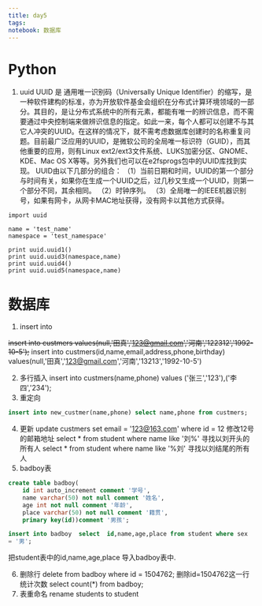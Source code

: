 ```yaml
---
title: day5
tags: 
notebook: 数据库
---
```

# Python
1. uuid 
UUID 是 通用唯一识别码（Universally Unique Identifier）的缩写，是一种软件建构的标准，亦为开放软件基金会组织在分布式计算环境领域的一部分。其目的，是让分布式系统中的所有元素，都能有唯一的辨识信息，而不需要通过中央控制端来做辨识信息的指定。如此一来，每个人都可以创建不与其它人冲突的UUID。在这样的情况下，就不需考虑数据库创建时的名称重复问题。目前最广泛应用的UUID，是微软公司的全局唯一标识符（GUID），而其他重要的应用，则有Linux ext2/ext3文件系统、LUKS加密分区、GNOME、KDE、Mac OS X等等。另外我们也可以在e2fsprogs包中的UUID库找到实现。
UUID由以下几部分的组合：
（1）当前日期和时间，UUID的第一个部分与时间有关，如果你在生成一个UUID之后，过几秒又生成一个UUID，则第一个部分不同，其余相同。
（2）时钟序列。
（3）全局唯一的IEEE机器识别号，如果有网卡，从网卡MAC地址获得，没有网卡以其他方式获得。
```
import uuid
 
name = 'test_name'
namespace = 'test_namespace'
 
print uuid.uuid1()
print uuid.uuid3(namespace,name)
print uuid.uuid4()
print uuid.uuid5(namespace,name)
```
# 数据库
1. insert into 

~~insert into custmers values(null,'田真','123@gmail.com','河南','122312','1992-10-5');~~ 
insert into custmers(id,name,email,address,phone,birthday) values(null,'田真','123@gmail.com','河南','13213','1992-10-5')

2. 多行插入
insert into custmers(name,phone) values ('张三','123'),('李四','234');
3. 重定向
```SQL
insert into new_custmer(name,phone) select name,phone from custmers;
```
4. 更新
update custmers set email = '123@163.com' where id = 12 修改12号的邮箱地址
select * from student where name like '刘%' 寻找以刘开头的所有人
select * from student where name like '%刘' 寻找以刘结尾的所有人
5. badboy表
```SQL
create table badboy(
    id int auto_increment comment '学号',
    name varchar(50) not null comment '姓名',
    age int not null comment '年龄',
    place varchar(50) not null comment '籍贯',
    primary key(id))comment '男孩';

insert into badboy  select  id,name,age,place from student where sex 
= '男';
```
把student表中的id,name,age,place 导入badboy表中.

6. 删除行
delete from badboy where id = 1504762; 删除id=1504762这一行
统计次数
select count(*) from badboy;
7. 表重命名
rename students to student